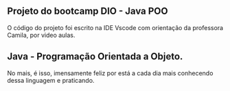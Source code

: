 ## Projeto do bootcamp DIO - Java POO

O código do projeto foi escrito na IDE Vscode com orientação da professora Camila, por video aulas.

## Java - Programação Orientada a Objeto.

No mais, é isso, imensamente feliz por está a cada dia mais conhecendo dessa linguagem e praticando.
